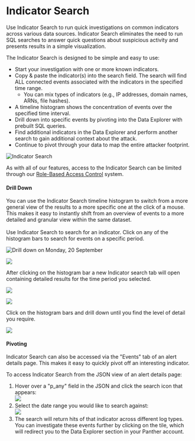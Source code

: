 # Indicator Search

Use Indicator Search to run quick investigations on common indicators across various data sources. Indicator Search eliminates the need to run SQL searches to answer quick questions about suspicious activity and presents results in a simple visualization.

The Indicator Search is designed to be simple and easy to use:

* Start your investigation with one or more known indicators.
* Copy & paste the indicator(s) into the search field. The search will find ALL connected events associated with the indicators in the specified time range.
  * You can mix types of indicators (e.g., IP addresses, domain names, ARNs, file hashes).
* A timeline histogram shows the concentration of events over the specified time interval.
* Drill down into specific events by pivoting into the Data Explorer with prebuilt SQL queries.
* Find additional indicators in the Data Explorer and perform another search to gain additional context about the attack.
* Continue to pivot through your data to map the entire attacker footprint.

![Indicator Search](<../../../.gitbook/assets/indicator-search (5) (5) (7) (6) (7).png>)

As with all of our features, access to the Indicator Search can be limited through our [Role-Based Access Control](../system-configuration/rbac.md) system.

#### Drill Down

You can use the Indicator Search timeline histogram to switch from a more general view of the results to a more specific one at the click of a mouse. This makes it easy to instantly shift from an overview of events to a more detailed and granular view within the same dataset.\
\
Use Indicator Search to search for an indicator. Click on any of the histogram bars to search for events on a specific period.

![Drill down on Monday, 20 September](<../.gitbook/assets/Screenshot 2021-09-24 at 12.22.10 PM.png>)

![](<../../../.gitbook/assets/image (11).png>)

After clicking on the histogram bar a new Indicator search tab will open containing detailed results for the time period you selected.

![](<../.gitbook/assets/Screenshot 2021-09-24 at 12.47.40 PM.png>)

![](<../../../.gitbook/assets/image (10).png>)

Click on the histogram bars and drill down until you find the level of detail you require.

![](<../.gitbook/assets/Indicator Search Drill down.png>)

#### Pivoting

Indicator Search can also be accessed via the "Events" tab of an alert details page. This makes it easy to quickly pivot off an interesting indicator.&#x20;

To access Indicator Search from the JSON view of an alert details page:

1. Hover over a "p\_any" field in the JSON and click the search icon that appears:\
   ![](../.gitbook/assets/search-icon.png)
2. Select the date range you would like to search against:\
   ![](../.gitbook/assets/search-indicator-date.png)
3. The search will return hits of that indicator across different log types. You can investigate these events further by clicking on the tile, which will redirect you to the Data Explorer section in your Panther account.

